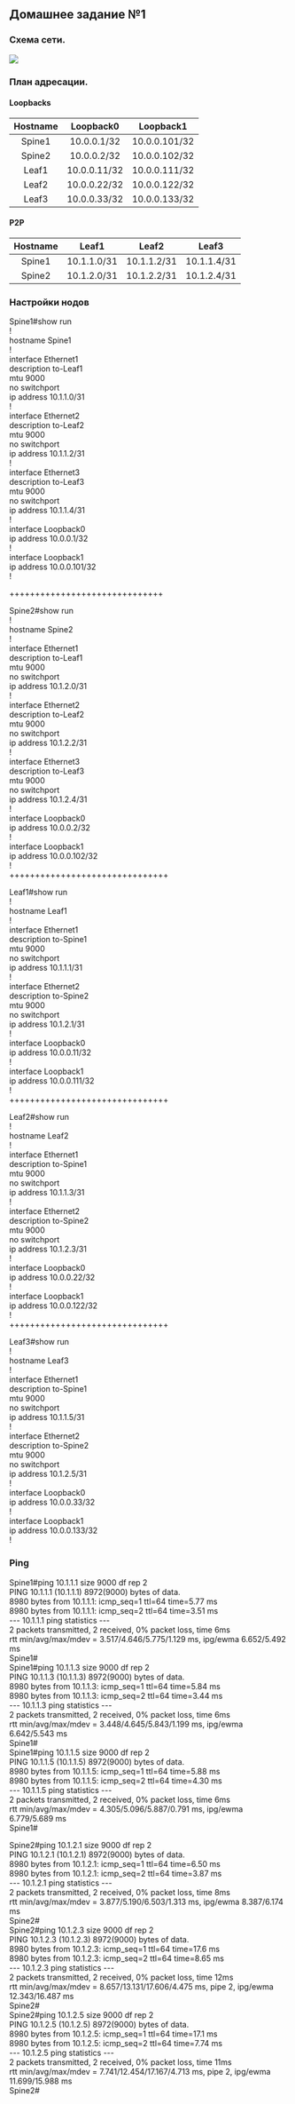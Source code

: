 ## Домашнее задание №1

### Схема сети.

![](layout1.png)

### План адресации.

#### Loopbacks

| Hostname | Loopback0    | Loopback1     |
| :------: | :-----------:|:-------------:|
|  Spine1  | 10.0.0.1/32  | 10.0.0.101/32 |
|  Spine2  | 10.0.0.2/32  | 10.0.0.102/32 |
|  Leaf1   | 10.0.0.11/32 | 10.0.0.111/32 |
|  Leaf2   | 10.0.0.22/32 | 10.0.0.122/32 |
|  Leaf3   | 10.0.0.33/32 | 10.0.0.133/32 |

#### P2P

| Hostname |    Leaf1    |     Leaf2   |     Leaf3   |
| :------: | :----------:|:-----------:|:-----------:|
|  Spine1  | 10.1.1.0/31 | 10.1.1.2/31 | 10.1.1.4/31 |
|  Spine2  | 10.1.2.0/31 | 10.1.2.2/31 | 10.1.2.4/31 |

### Настройки нодов

Spine1#show run  
!  
hostname Spine1  
!  
interface Ethernet1  
   description to-Leaf1  
   mtu 9000   
   no switchport  
   ip address 10.1.1.0/31  
!  
interface Ethernet2  
   description to-Leaf2  
   mtu 9000  
   no switchport  
   ip address 10.1.1.2/31  
!  
interface Ethernet3  
   description to-Leaf3  
   mtu 9000  
   no switchport  
   ip address 10.1.1.4/31  
!  
interface Loopback0  
   ip address 10.0.0.1/32  
!  
interface Loopback1  
   ip address 10.0.0.101/32  
!  

++++++++++++++++++++++++++++++

Spine2#show run  
!  
hostname Spine2     
!  
interface Ethernet1  
   description to-Leaf1    
   mtu 9000  
   no switchport  
   ip address 10.1.2.0/31  
!  
interface Ethernet2  
   description to-Leaf2  
   mtu 9000  
   no switchport  
   ip address 10.1.2.2/31  
!  
interface Ethernet3  
   description to-Leaf3  
   mtu 9000  
   no switchport  
   ip address 10.1.2.4/31  
!  
interface Loopback0  
   ip address 10.0.0.2/32  
!  
interface Loopback1  
   ip address 10.0.0.102/32  
!  
+++++++++++++++++++++++++++++++

Leaf1#show run  
!  
hostname Leaf1  
!  
interface Ethernet1  
   description to-Spine1  
   mtu 9000  
   no switchport  
   ip address 10.1.1.1/31  
!  
interface Ethernet2  
   description to-Spine2  
   mtu 9000  
   no switchport  
   ip address 10.1.2.1/31  
!  
interface Loopback0  
   ip address 10.0.0.11/32  
!  
interface Loopback1  
   ip address 10.0.0.111/32  
!  
+++++++++++++++++++++++++++++++  

Leaf2#show run  
!  
hostname Leaf2  
!  
interface Ethernet1  
   description to-Spine1  
   mtu 9000  
   no switchport  
   ip address 10.1.1.3/31  
!  
interface Ethernet2  
   description to-Spine2  
   mtu 9000  
   no switchport  
   ip address 10.1.2.3/31  
!  
interface Loopback0  
   ip address 10.0.0.22/32  
!  
interface Loopback1  
   ip address 10.0.0.122/32  
!  
+++++++++++++++++++++++++++++++  

Leaf3#show run  
!  
hostname Leaf3  
!  
interface Ethernet1  
   description to-Spine1  
   mtu 9000  
   no switchport  
   ip address 10.1.1.5/31  
!  
interface Ethernet2  
   description to-Spine2  
   mtu 9000  
   no switchport  
   ip address 10.1.2.5/31  
!  
interface Loopback0  
   ip address 10.0.0.33/32  
!  
interface Loopback1  
   ip address 10.0.0.133/32  
!  

### Ping
  
Spine1#ping 10.1.1.1 size 9000 df rep 2  
PING 10.1.1.1 (10.1.1.1) 8972(9000) bytes of data.  
8980 bytes from 10.1.1.1: icmp_seq=1 ttl=64 time=5.77 ms  
8980 bytes from 10.1.1.1: icmp_seq=2 ttl=64 time=3.51 ms  
--- 10.1.1.1 ping statistics ---  
2 packets transmitted, 2 received, 0% packet loss, time 6ms  
rtt min/avg/max/mdev = 3.517/4.646/5.775/1.129 ms, ipg/ewma 6.652/5.492 ms  
Spine1#  
Spine1#ping 10.1.1.3 size 9000 df rep 2   
PING 10.1.1.3 (10.1.1.3) 8972(9000) bytes of data.  
8980 bytes from 10.1.1.3: icmp_seq=1 ttl=64 time=5.84 ms  
8980 bytes from 10.1.1.3: icmp_seq=2 ttl=64 time=3.44 ms  
--- 10.1.1.3 ping statistics ---  
2 packets transmitted, 2 received, 0% packet loss, time 6ms  
rtt min/avg/max/mdev = 3.448/4.645/5.843/1.199 ms, ipg/ewma 6.642/5.543 ms  
Spine1#  
Spine1#ping 10.1.1.5 size 9000 df rep 2  
PING 10.1.1.5 (10.1.1.5) 8972(9000) bytes of data.  
8980 bytes from 10.1.1.5: icmp_seq=1 ttl=64 time=5.88 ms  
8980 bytes from 10.1.1.5: icmp_seq=2 ttl=64 time=4.30 ms  
--- 10.1.1.5 ping statistics ---  
2 packets transmitted, 2 received, 0% packet loss, time 6ms  
rtt min/avg/max/mdev = 4.305/5.096/5.887/0.791 ms, ipg/ewma 6.779/5.689 ms  
Spine1#  
  
Spine2#ping 10.1.2.1 size 9000 df rep 2  
PING 10.1.2.1 (10.1.2.1) 8972(9000) bytes of data.  
8980 bytes from 10.1.2.1: icmp_seq=1 ttl=64 time=6.50 ms  
8980 bytes from 10.1.2.1: icmp_seq=2 ttl=64 time=3.87 ms  
--- 10.1.2.1 ping statistics ---  
2 packets transmitted, 2 received, 0% packet loss, time 8ms  
rtt min/avg/max/mdev = 3.877/5.190/6.503/1.313 ms, ipg/ewma 8.387/6.174 ms  
Spine2#  
Spine2#ping 10.1.2.3 size 9000 df rep 2  
PING 10.1.2.3 (10.1.2.3) 8972(9000) bytes of data.  
8980 bytes from 10.1.2.3: icmp_seq=1 ttl=64 time=17.6 ms  
8980 bytes from 10.1.2.3: icmp_seq=2 ttl=64 time=8.65 ms  
--- 10.1.2.3 ping statistics ---  
2 packets transmitted, 2 received, 0% packet loss, time 12ms  
rtt min/avg/max/mdev = 8.657/13.131/17.606/4.475 ms, pipe 2, ipg/ewma 12.343/16.487 ms  
Spine2#  
Spine2#ping 10.1.2.5 size 9000 df rep 2  
PING 10.1.2.5 (10.1.2.5) 8972(9000) bytes of data.  
8980 bytes from 10.1.2.5: icmp_seq=1 ttl=64 time=17.1 ms  
8980 bytes from 10.1.2.5: icmp_seq=2 ttl=64 time=7.74 ms  
--- 10.1.2.5 ping statistics ---  
2 packets transmitted, 2 received, 0% packet loss, time 11ms  
rtt min/avg/max/mdev = 7.741/12.454/17.167/4.713 ms, pipe 2, ipg/ewma 11.699/15.988 ms  
Spine2#  